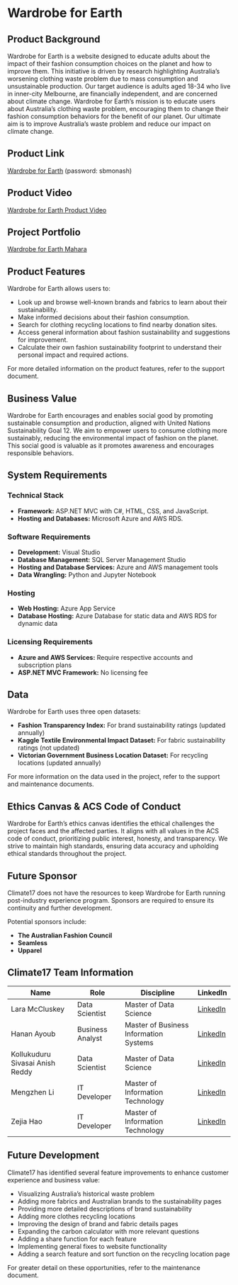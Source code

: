 # Wardrobe for Earth

## Product Background
Wardrobe for Earth is a website designed to educate adults about the impact of their fashion consumption choices on the planet and how to improve them. This initiative is driven by research highlighting Australia’s worsening clothing waste problem due to mass consumption and unsustainable production. Our target audience is adults aged 18-34 who live in inner-city Melbourne, are financially independent, and are concerned about climate change. Wardrobe for Earth’s mission is to educate users about Australia’s clothing waste problem, encouraging them to change their fashion consumption behaviors for the benefit of our planet. Our ultimate aim is to improve Australia’s waste problem and reduce our impact on climate change.

## Product Link
[Wardrobe for Earth](https://www.wardrobeforearth.com) (password: sbmonash)

## Product Video
[Wardrobe for Earth Product Video](https://www.youtube.com/watch?v=xxxx)

## Project Portfolio
[Wardrobe for Earth Mahara](https://mahara.wardrobeforearth.com)

## Product Features
Wardrobe for Earth allows users to:
- Look up and browse well-known brands and fabrics to learn about their sustainability.
- Make informed decisions about their fashion consumption.
- Search for clothing recycling locations to find nearby donation sites.
- Access general information about fashion sustainability and suggestions for improvement.
- Calculate their own fashion sustainability footprint to understand their personal impact and required actions.

For more detailed information on the product features, refer to the support document.

## Business Value
Wardrobe for Earth encourages and enables social good by promoting sustainable consumption and production, aligned with United Nations Sustainability Goal 12. We aim to empower users to consume clothing more sustainably, reducing the environmental impact of fashion on the planet. This social good is valuable as it promotes awareness and encourages responsible behaviors.

## System Requirements

### Technical Stack
- **Framework:** ASP.NET MVC with C#, HTML, CSS, and JavaScript.
- **Hosting and Databases:** Microsoft Azure and AWS RDS.

### Software Requirements
- **Development:** Visual Studio
- **Database Management:** SQL Server Management Studio
- **Hosting and Database Services:** Azure and AWS management tools
- **Data Wrangling:** Python and Jupyter Notebook

### Hosting
- **Web Hosting:** Azure App Service
- **Database Hosting:** Azure Database for static data and AWS RDS for dynamic data

### Licensing Requirements
- **Azure and AWS Services:** Require respective accounts and subscription plans
- **ASP.NET MVC Framework:** No licensing fee

## Data
Wardrobe for Earth uses three open datasets:
- **Fashion Transparency Index:** For brand sustainability ratings (updated annually)
- **Kaggle Textile Environmental Impact Dataset:** For fabric sustainability ratings (not updated)
- **Victorian Government Business Location Dataset:** For recycling locations (updated annually)

For more information on the data used in the project, refer to the support and maintenance documents.

## Ethics Canvas & ACS Code of Conduct
Wardrobe for Earth’s ethics canvas identifies the ethical challenges the project faces and the affected parties. It aligns with all values in the ACS code of conduct, prioritizing public interest, honesty, and transparency. We strive to maintain high standards, ensuring data accuracy and upholding ethical standards throughout the project.

## Future Sponsor
Climate17 does not have the resources to keep Wardrobe for Earth running post-industry experience program. Sponsors are required to ensure its continuity and further development.

Potential sponsors include:
- **The Australian Fashion Council**
- **Seamless**
- **Upparel**

## Climate17 Team Information
| Name                         | Role            | Discipline                       | LinkedIn                                   |
|------------------------------|-----------------|----------------------------------|--------------------------------------------|
| Lara McCluskey               | Data Scientist  | Master of Data Science           | [LinkedIn](https://www.linkedin.com/in/lara-mccluskey/) |
| Hanan Ayoub                  | Business Analyst| Master of Business Information Systems | [LinkedIn](https://www.linkedin.com/in/hanan-ayoub/) |
| Kollukuduru Sivasai Anish Reddy | Data Scientist  | Master of Data Science           | [LinkedIn](https://www.linkedin.com/in/sivasai-anish-reddy-kollukuduru-a41841216/) |
| Mengzhen Li                  | IT Developer    | Master of Information Technology | [LinkedIn](https://www.linkedin.com/in/mengzhen-li-152720288) |
| Zejia Hao                    | IT Developer    | Master of Information Technology | [LinkedIn](https://www.linkedin.com/in/zejia-hao-32888a307) |

## Future Development
Climate17 has identified several feature improvements to enhance customer experience and business value:
- Visualizing Australia’s historical waste problem
- Adding more fabrics and Australian brands to the sustainability pages
- Providing more detailed descriptions of brand sustainability
- Adding more clothes recycling locations
- Improving the design of brand and fabric details pages
- Expanding the carbon calculator with more relevant questions
- Adding a share function for each feature
- Implementing general fixes to website functionality
- Adding a search feature and sort function on the recycling location page

For greater detail on these opportunities, refer to the maintenance document.
